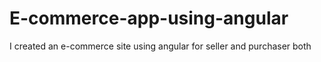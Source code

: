 # E-commerce-app-using-angular
I created an e-commerce site using angular for seller and purchaser both
